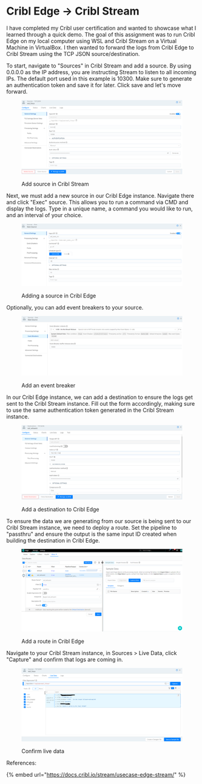 # Cribl Edge -> Cribl Stream

I have completed my Cribl user certification and wanted to showcase what I learned through a quick demo. The goal of this assignment was to run Cribl Edge on my local computer using WSL and Cribl Stream on a Virtual Machine in VirtualBox. I then wanted to forward the logs from Cribl Edge to Cribl Stream using the TCP JSON source/destination.

To start, navigate to "Sources" in Cribl Stream and add a source. By using 0.0.0.0 as the IP address, you are instructing Stream to listen to all incoming IPs. The default port used in this example is 10300. Make sure to generate an authentication token and save it for later. Click save and let's move forward.

<figure><img src="../.gitbook/assets/image (6) (1).png" alt=""><figcaption><p>Add source in Cribl Stream</p></figcaption></figure>

Next, we must add a new source in our Cribl Edge instance. Navigate there and click "Exec" source. This allows you to run a command via CMD and display the logs. Type in a unique name, a command you would like to run, and an interval of your choice.

<figure><img src="../.gitbook/assets/image (2) (1).png" alt=""><figcaption><p>Adding a source in Cribl Edge</p></figcaption></figure>

Optionally, you can add event breakers to your source.

<figure><img src="../.gitbook/assets/image (3) (1).png" alt=""><figcaption><p>Add an event breaker</p></figcaption></figure>

In our Cribl Edge instance, we can add a destination to ensure the logs get sent to the Cribl Stream instance. Fill out the form accordingly, making sure to use the same authentication token generated in the Cribl Stream instance.

<figure><img src="../.gitbook/assets/image (7).png" alt=""><figcaption><p>Add a destination to Cribl Edge</p></figcaption></figure>

To ensure the data we are generating from our source is being sent to our Cribl Stream instance, we need to deploy a route. Set the pipeline to "passthru" and ensure the output is the same input ID created when building the destination in Cribl Edge.

<figure><img src="../.gitbook/assets/image (8).png" alt=""><figcaption><p>Add a route in Cribl Edge</p></figcaption></figure>

Navigate to your Cribl Stream instance, in Sources > Live Data, click "Capture" and confirm that logs are coming in.

<figure><img src="../.gitbook/assets/image (6).png" alt=""><figcaption><p>Confirm live data</p></figcaption></figure>

References:

{% embed url="https://docs.cribl.io/stream/usecase-edge-stream/" %}
